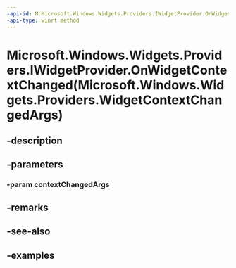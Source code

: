 ```yaml
---
-api-id: M:Microsoft.Windows.Widgets.Providers.IWidgetProvider.OnWidgetContextChanged(Microsoft.Windows.Widgets.Providers.WidgetContextChangedArgs)
-api-type: winrt method
---
```


# Microsoft.Windows.Widgets.Providers.IWidgetProvider.OnWidgetContextChanged(Microsoft.Windows.Widgets.Providers.WidgetContextChangedArgs)

<!--
public void OnWidgetContextChanged (Microsoft.Windows.Widgets.Providers.WidgetContextChangedArgs contextChangedArgs);
-->


## -description

## -parameters

### -param contextChangedArgs

## -remarks

## -see-also

## -examples


